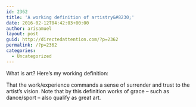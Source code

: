 ```yaml
---
id: 2362
title: 'A working definition of artistry&#8230;'
date: 2016-02-12T04:42:03+00:00
author: arisamuel
layout: post
guid: http://directedattention.com/?p=2362
permalink: /?p=2362
categories:
  - Uncategorized
---
```

What is art? Here&#8217;s my working definition:

That the work/experience commands a sense of surrender and trust to the artist&#8217;s vision. Note that by this definition works of grace &#8211; such as dance/sport &#8211; also qualify as great art.

&nbsp;